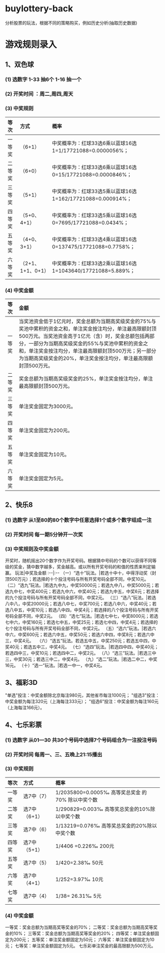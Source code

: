 # buylottery-back
分析股票的玩法，根据不同的策略购买，例如历史分析(抽取历史数据)


# 游戏规则录入
## 1、双色球
### (1) 选数字  1-33 抽6个   1-16 抽一个
### (2) 开奖时间 ：周二,周四,周天
### (3) 中奖规则
等次|方式|概率
:--|:--|:--
一等奖|（6+1）|中奖概率为：红球33选6乘以蓝球16选1=1/17721088=0.0000056%；
二等奖|（6+0）|中奖概率为：红球33选6乘以蓝球16选0=15/17721088=0.0000846%；
三等奖|（5+1）|中奖概率为：红球33选5乘以蓝球16选1=162/17721088=0.000914%；
四等奖|（5+0、4+1）|中奖概率为：红球33选5乘以蓝球16选0=7695/17721088=0.0434%；
五等奖|（4+0、3+1）|中奖概率为：红球33选4乘以蓝球16选0=137475/17721088=0.7758%；
六等奖|（2+1、1+1、0+1）|中奖概率为：红球33选2乘以蓝球16选1=1043640/17721088=5.889%；

### (4) 中奖金额
等次|金额
:--|:--
一等奖|当奖池资金低于1亿元时，奖金总额为当期高奖级奖金的75%与奖池中累积的资金之和，单注奖金按注均分，单注最高限额封顶500万元。当奖池资金高于1亿元（含）时，奖金总额包括两部分，一部分为当期高奖级奖金的55%与奖池中累积的资金之和，单注奖金按注均分，单注最高限额封顶500万元；另一部分为当期高奖级奖金的20%，单注奖金按注均分，单注最高限额封顶500万元。
二等奖|奖金总额为当期高奖级奖金的25%，单注奖金按注均分，单注最高限额封顶500万元。
三等奖|单注奖金固定为3000元。
四等奖|单注奖金固定为200元。
五等奖|单注奖金固定为10元。
六等奖|单注奖金固定为5元。



## 2、快乐8
### (1) 选数字 从1至80的80个数字中任意选择1个或多个数字组成一注
### (2) 开奖时间 每一期5分钟开一次奖
### (3) 中奖规则及中奖金额
开奖时，随机摇出20个数字作为开奖号码。根据猜中号码的个数可以获得不同等级的奖金，猜中数字越多，奖金越高。或以所有开奖号码的和值的性质来判定输赢。
玩法|中奖及金额
:--|:--
（一）“选十”玩法。|若选十中十，中得浮动奖（封顶500万元）；若选择的十个投注号码与所有开奖号码全部不同，中奖10元。
（二）“选九”玩法。|若选九中九，中奖50000元；若选九中八，中奖5000元；若选九中七，中奖400元；若选九中六，中奖40元；若选九中五，中奖6元；若选择的九个投注号码与所有开奖号码全部不同，中奖2元。
（三）“选八”玩法。|若选八中八，中奖20000元；若选八中七，中奖700元；若选八中六，中奖40元；若选八中五，中奖10元；若选八中四，中奖4元；若选择的八个投注号码与所有开奖号码全部不同，中奖2元。
（四）“选七”玩法。|若选七中七，中奖8000元；若选七中六，中奖160元；若选七中五，中奖25元；若选七中四，中奖4元；若选择的七个投注号码与所有开奖号码全部不同，中奖2元。
（五）“选六”玩法。|若选六中六，中奖600元；若选六中五，中奖50元；若选六中四，中奖8元；若选六中三，中奖4元。 　（六）“选五”玩法。若选五中五，中奖250元；若选五中四，中奖40元；若选五中三，中奖4元。
（七）“选四”玩法。|若选四中四，中奖40元；若选四中三，中奖10元；若选四中二，中奖2元。
（八）“选三”玩法。|若选三中三，中奖30元；若选三中二，中奖4元。
（九）“选二”玩法。|若选二中二，中奖16元。
（十）“选一”玩法。|若选一中一，中奖4元。

## 3、福彩3D
"单选"投注：中奖金额除北京每注980元，其他省市每注1000元；
"组选3"投注：中奖金额为每注320元（上海每注333元）；
"组选6"投注：中奖金额为每注160元（上海每注166元）。

## 4、七乐彩票
### (1) 选数字 从01—30 共30个号码中选择7个号码组合为一注投注号码
### (2) 开奖时间 每周一、三、五晚上21:15播出
### (3) 中奖规则
等次|方式|概率
:--|:--|:--
一等奖|选7中（7）|1/2035800=0.0005‰ 高等奖总奖金 的70% 除以中奖个数
二等奖|选7中（6+1）|1/290829=0.003‰ 高等奖总奖金的10%除以中奖个数
三等奖|选7中（6） |1/13219=0.076‰ 高等奖总奖金的20%除以 中奖个数
四等奖|选7中（5+1）|1/4406 =0.226‰ 200元
五等奖|选7中（5）|1/420=2.38‰ 50元
六等奖|选7中（4+1）|1/252=3.97‰ 10元
七等奖|选7中（4）|1/38= 26.31‰ 5元
### (4) 中奖金额
一等奖：奖金总额为当期高奖等奖金的70%；
二等奖：奖金总额为当期高奖等奖金的10%；
三等奖：奖金总额为当期高奖等奖金的20%；
四等奖：单注奖金额固定为200元；
五等奖：单注奖金额固定为50元；
六等奖：单注奖金额固定为10元；
七等奖：单注奖金额固定为5元。
七乐彩单注奖金的最高限额为500万元。

